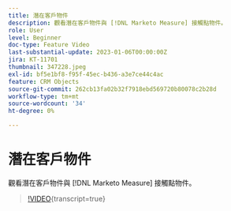```yaml
---
title: 潛在客戶物件
description: 觀看潛在客戶物件與 [!DNL Marketo Measure] 接觸點物件。
role: User
level: Beginner
doc-type: Feature Video
last-substantial-update: 2023-01-06T00:00:00Z
jira: KT-11701
thumbnail: 347228.jpeg
exl-id: bf5e1bf8-f95f-45ec-b436-a3e7ce44c4ac
feature: CRM Objects
source-git-commit: 262cb13fa02b32f7918ebd569720b80078c2b28d
workflow-type: tm+mt
source-wordcount: '34'
ht-degree: 0%

---
```


# 潛在客戶物件

觀看潛在客戶物件與 [!DNL Marketo Measure] 接觸點物件。

>[!VIDEO](https://video.tv.adobe.com/v/347228/?learn=on){transcript=true}
